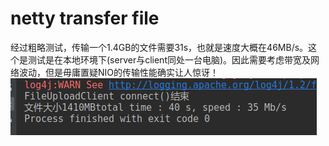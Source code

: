 # netty transfer file

经过粗略测试，传输一个1.4GB的文件需要31s，也就是速度大概在46MB/s。这个是测试是在本地环境下(server与client同处一台电脑)。因此需要考虑带宽及网络波动，但是毋庸置疑NIO的传输性能确实让人惊讶！
![](./doc/img/netty.png)